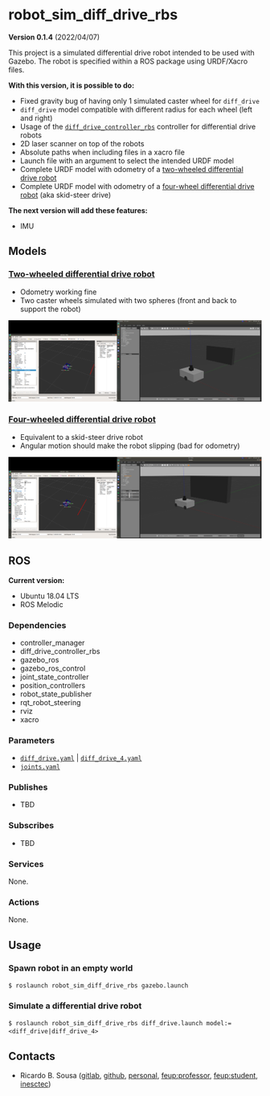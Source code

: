 # robot_sim_diff_drive_rbs

**Version 0.1.4** (2022/04/07)

This project is a simulated differential drive robot intended to be used with
Gazebo. The robot is specified within a ROS package using URDF/Xacro files.

**With this version, it is possible to do:**

- Fixed gravity bug of having only 1 simulated caster wheel for `diff_drive`
- `diff_drive` model compatible with different radius for each wheel (left 
  and right)
- Usage of the
  [`diff_drive_controller_rbs`](https://github.com/sousarbarb/diff_drive_controller_rbs)
  controller for differential drive robots
- 2D laser scanner on top of the robots
- Absolute paths when including files in a xacro file
- Launch file with an argument to select the intended URDF model
- Complete URDF model with odometry of a
  [two-wheeled differential drive robot](/urdf/diff_drive.urdf.xacro)
- Complete URDF model with odometry of a
  [four-wheel differential drive robot](/urdf/diff_drive_4.urdf.xacro)
  (aka skid-steer drive)

**The next version will add these features:**

- IMU

## Models

### [Two-wheeled differential drive robot](/urdf/diff_drive.urdf.xacro)

- Odometry working fine
- Two caster wheels simulated with two spheres (front and back to support the
  robot)

![Simulated Differential Drive Robot](/doc/img/diff_drive.png)

### [Four-wheeled differential drive robot](/urdf/diff_drive_4.urdf.xacro)

- Equivalent to a skid-steer drive robot
- Angular motion should make the robot slipping (bad for odometry)

![Simulated Skid Steer Drive Robot](/doc/img/diff_drive_4.png)

## ROS

**Current version:**

- Ubuntu 18.04 LTS 
- ROS Melodic

### Dependencies

- controller_manager
- diff_drive_controller_rbs
- gazebo_ros
- gazebo_ros_control
- joint_state_controller
- position_controllers
- robot_state_publisher
- rqt_robot_steering
- rviz
- xacro

### Parameters

- [`diff_drive.yaml`](/config/diff_drive.yaml) |
  [`diff_drive_4.yaml`](/config/diff_drive_4.yaml)
- [`joints.yaml`](/config/joints.yaml)

### Publishes

- TBD

### Subscribes

- TBD

### Services

None.

### Actions

None.

## Usage

### Spawn robot in an empty world

```shell
$ roslaunch robot_sim_diff_drive_rbs gazebo.launch
```

### Simulate a differential drive robot

```shell
$ roslaunch robot_sim_diff_drive_rbs diff_drive.launch model:=<diff_drive|diff_drive_4>
```

## Contacts

- Ricardo B. Sousa ([gitlab](https://gitlab.com/sousarbarb/),
  [github](https://github.com/sousarbarb/),
  [personal](mailto:sousa.ricardob@outlook.com),
  [feup:professor](mailto:rbs@fe.up.pt),
  [feup:student](mailto:up201503004@edu.fe.up.pt),
  [inesctec](mailto:ricardo.b.sousa@inesctec.pt))
